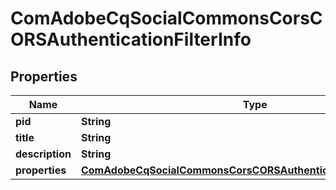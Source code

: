 

# ComAdobeCqSocialCommonsCorsCORSAuthenticationFilterInfo

## Properties

Name | Type | Description | Notes
------------ | ------------- | ------------- | -------------
**pid** | **String** |  |  [optional]
**title** | **String** |  |  [optional]
**description** | **String** |  |  [optional]
**properties** | [**ComAdobeCqSocialCommonsCorsCORSAuthenticationFilterProperties**](ComAdobeCqSocialCommonsCorsCORSAuthenticationFilterProperties.md) |  |  [optional]



